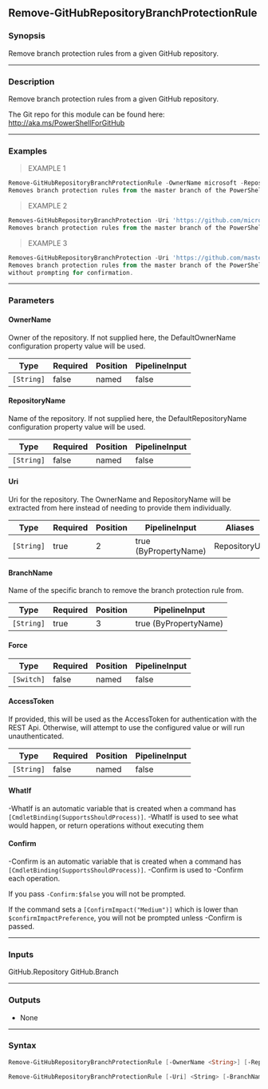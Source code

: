 Remove-GitHubRepositoryBranchProtectionRule
-------------------------------------------

### Synopsis
Remove branch protection rules from a given GitHub repository.

---

### Description

Remove branch protection rules from a given GitHub repository.

The Git repo for this module can be found here: http://aka.ms/PowerShellForGitHub

---

### Examples
> EXAMPLE 1

```PowerShell
Remove-GitHubRepositoryBranchProtectionRule -OwnerName microsoft -RepositoryName PowerShellForGitHub -BranchName master
Removes branch protection rules from the master branch of the PowerShellForGithub repository.
```
> EXAMPLE 2

```PowerShell
Removes-GitHubRepositoryBranchProtection -Uri 'https://github.com/microsoft/PowerShellForGitHub' -BranchName master
Removes branch protection rules from the master branch of the PowerShellForGithub repository.
```
> EXAMPLE 3

```PowerShell
Removes-GitHubRepositoryBranchProtection -Uri 'https://github.com/master/PowerShellForGitHub' -BranchName master -Force
Removes branch protection rules from the master branch of the PowerShellForGithub repository
without prompting for confirmation.
```

---

### Parameters
#### **OwnerName**
Owner of the repository.
If not supplied here, the DefaultOwnerName configuration property value will be used.

|Type      |Required|Position|PipelineInput|
|----------|--------|--------|-------------|
|`[String]`|false   |named   |false        |

#### **RepositoryName**
Name of the repository.
If not supplied here, the DefaultRepositoryName configuration property value will be used.

|Type      |Required|Position|PipelineInput|
|----------|--------|--------|-------------|
|`[String]`|false   |named   |false        |

#### **Uri**
Uri for the repository.
The OwnerName and RepositoryName will be extracted from here instead of needing to provide
them individually.

|Type      |Required|Position|PipelineInput        |Aliases      |
|----------|--------|--------|---------------------|-------------|
|`[String]`|true    |2       |true (ByPropertyName)|RepositoryUrl|

#### **BranchName**
Name of the specific branch to remove the branch protection rule from.

|Type      |Required|Position|PipelineInput        |
|----------|--------|--------|---------------------|
|`[String]`|true    |3       |true (ByPropertyName)|

#### **Force**

|Type      |Required|Position|PipelineInput|
|----------|--------|--------|-------------|
|`[Switch]`|false   |named   |false        |

#### **AccessToken**
If provided, this will be used as the AccessToken for authentication with the
REST Api.  Otherwise, will attempt to use the configured value or will run unauthenticated.

|Type      |Required|Position|PipelineInput|
|----------|--------|--------|-------------|
|`[String]`|false   |named   |false        |

#### **WhatIf**
-WhatIf is an automatic variable that is created when a command has ```[CmdletBinding(SupportsShouldProcess)]```.
-WhatIf is used to see what would happen, or return operations without executing them
#### **Confirm**
-Confirm is an automatic variable that is created when a command has ```[CmdletBinding(SupportsShouldProcess)]```.
-Confirm is used to -Confirm each operation.

If you pass ```-Confirm:$false``` you will not be prompted.

If the command sets a ```[ConfirmImpact("Medium")]``` which is lower than ```$confirmImpactPreference```, you will not be prompted unless -Confirm is passed.

---

### Inputs
GitHub.Repository
GitHub.Branch

---

### Outputs
* None

---

### Syntax
```PowerShell
Remove-GitHubRepositoryBranchProtectionRule [-OwnerName <String>] [-RepositoryName <String>] [-BranchName] <String> [-Force] [-AccessToken <String>] [-WhatIf] [-Confirm] [<CommonParameters>]
```
```PowerShell
Remove-GitHubRepositoryBranchProtectionRule [-Uri] <String> [-BranchName] <String> [-Force] [-AccessToken <String>] [-WhatIf] [-Confirm] [<CommonParameters>]
```
